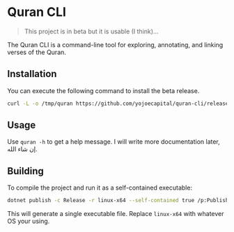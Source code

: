 # Quran CLI

> This project is in beta but it is usable (I think)...

The Quran CLI is a command-line tool for exploring, annotating, and linking verses of the Quran.

## Installation

You can execute the following command to install the beta release.

```bash
curl -L -o /tmp/quran https://github.com/yojoecapital/quran-cli/releases/download/v0.1.0-beta/quran && chmod 755 /tmp/quran && sudo mv /tmp/quran /usr/local/bin/
```

## Usage

Use `quran -h` to get a help message. I will write more documentation later, إن شاء الله.

## Building

To compile the project and run it as a self-contained executable:

```bash
dotnet publish -c Release -r linux-x64 --self-contained true /p:PublishSingleFile=true
```

This will generate a single executable file. Replace `linux-x64` with whatever OS your using.
